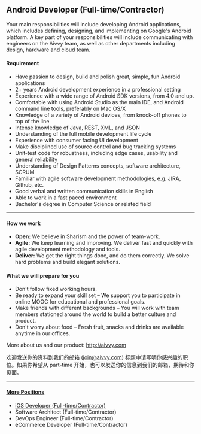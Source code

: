 ## Android Developer (Full-time/Contractor)

Your main responsibilities will include developing Android applications, which includes defining, designing, and implementing on Google's Android platform. A key part of your responsibilities will include communicating with engineers on the Aivvy team, as well as other departments including design, hardware and cloud team.

#### Requirement

- Have passion to design, build and polish great, simple, fun Android applications
- 2+ years Android development experience in a professional setting
- Experience with a wide range of Android SDK versions, from 4.0 and up.
- Comfortable with using Android Studio as the main IDE, and Android command line tools, preferably on Mac OS/X
- Knowledge of a variety of Android devices, from knock-off phones to top of the line
- Intense knowledge of Java, REST, XML, and JSON
- Understanding of the full mobile development life cycle
- Experience with consumer facing UI development
- Make disciplined use of source control and bug tracking systems
- Unit-test code for robustness, including edge cases, usability and general reliability
- Understanding of Design Patterns concepts, software architecture, SCRUM
- Familiar with agile software development methodologies, e.g. JIRA, Github, etc.
- Good verbal and written communication skills in English
- Able to work in a fast paced environment
- Bachelor's degree in Computer Science or related field

-------------------
#### How we work
- **Open:** We believe in Sharism and the power of team-work.
- **Agile:** We keep learning and improving. We deliver fast and quickly with agile development methodology and tools.
- **Deliver:** We get the right things done, and do them correctly. We solve hard problems and build elegant solutions.

#### What we will prepare for you
- Don't follow fixed working hours.
- Be ready to expand your skill set – We support you to participate in online MOOC for educational and professional goals.
- Make friends with different backgrounds – You will work with team members stationed around the world to build a better culture and product.
- Don't worry about food – Fresh fruit, snacks and drinks are available anytime in our offices.

More about us and our product: http://aivvy.com

欢迎发送你的资料到我们的邮箱 (join@aivvy.com) 标题中请写明你感兴趣的职位。如果你希望从 part-time 开始，也可以发送你的信息到我们的邮箱，期待和你见面。

----------------
#### [More Positions](https://github.com/Doriscafe/missionaivvy/blob/master/anywhere.md)
- [iOS Developer (Full-time/Contractor)](https://github.com/Doriscafe/missionaivvy/blob/master/iOS.md)
- Software Architect (Full-time/Contractor)
- DevOps Engineer (Full-time/Contractor)
- eCommerce Developer (Full-time/Contractor)


